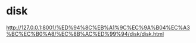 # disk

http://127.0.0.1:8001/%ED%94%8C%EB%A1%9C%EC%9A%B04%EC%A3%BC%EC%B0%A8/%EC%8B%AC%ED%99%94/disk/disk.html
